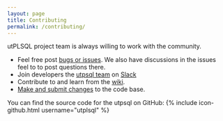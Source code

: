 ```yaml
---
layout: page
title: Contributing
permalink: /contributing/
---
```


utPLSQL project team is always willing to work with the community. 

- Feel free post [bugs or issues](https://github.com/utPLSQL/utPLSQL/issues).   We also have discussions in the issues feel to to post questions there.
- Join developers the [utpsql team](http://utplsql-slack-invite.herokuapp.com) on [Slack](https://slack.com/)
- Contribute to and learn from the [wiki](https://github.com/utPLSQL/utPLSQL/wiki).
- [Make and submit changes](https://github.com/utPLSQL/utPLSQL/blob/master/CONTRIBUTING.md) to the code base.

You can find the source code for the utpsql on GitHub:
{% include icon-github.html username="utplsql" %} 

